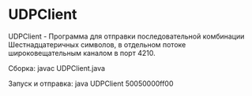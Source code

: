# UDPClient
UDPClient - Программа для отправки последовательной комбинации Шестнадцатеричных символов, в отдельном потоке широковещательным каналом в порт 4210.

Сборка:
javac UDPClient.java

Запуск и отправка:
java UDPClient 50050000ff00
